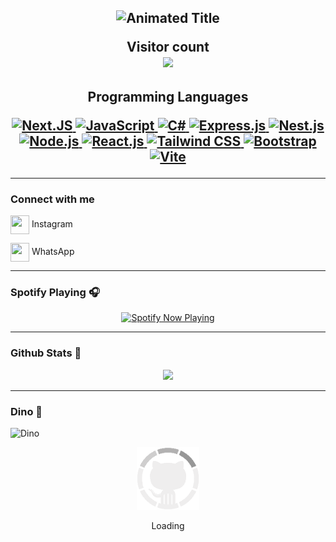  <h2 align="center">
    <img src="https://readme-typing-svg.herokuapp.com?font=Press+Start+2P&size=40&center=true&vCenter=true&color=00FF00&random=false&width=400&height=80&duration=3000&lines=WELCOME!" alt="Animated Title" />

 <p align="center"> Visitor count <br>
  <img src="https://profile-counter.glitch.me/mhmmdyusufsiraj/count.svg" />
</p>


  <h2 align="center">Programming Languages <br>
  <p align="center">
  <a href="https://skillicons.dev">
    <img src="https://skillicons.dev/icons?i=git,kubernetes,docker,c,vim,babel,bootstrap,cpp,css,dart,figma,flask,flutter,nextjs" alt="Next.JS" />
  </a>
    <a href="https://developer.mozilla.org/en-US/docs/Web/JavaScript" target="_blank" rel="noreferrer">
      <img src="https://skillicons.dev/icons?i=js" alt="JavaScript"/>
    </a>
    <a href="https://www.w3schools.com/cs/index.php" target="_blank" rel="noreferrer">
      <img src="https://skillicons.dev/icons?i=cs" alt="C#"/>
    </a>
    <a href="https://expressjs.com/" target="_blank" rel="noreferrer">
      <img src="https://skillicons.dev/icons?i=express" alt="Express.js"/>
    </a>
    <a href="https://expressjs.com/" target="_blank" rel="noreferrer">
      <img src="https://skillicons.dev/icons?i=nest" alt="Nest.js"/>
    </a>
    <a href="https://nodejs.org/" target="_blank" rel="noreferrer">
      <img src="https://skillicons.dev/icons?i=nodejs" alt="Node.js"/>
    </a>
    <a href="https://reactjs.org/" target="_blank" rel="noreferrer">
      <img src="https://skillicons.dev/icons?i=react" alt="React.js"/>
    </a>
    <a href="https://tailwindcss.com/" target="_blank" rel="noreferrer">
      <img src="https://skillicons.dev/icons?i=tailwind" alt="Tailwind CSS"/>
    </a>
    <a href="https://getbootstrap.com/" target="_blank" rel="noreferrer">
      <img src="https://skillicons.dev/icons?i=bootstrap" alt="Bootstrap"/>
    </a>
    <a href="https://vitejs.dev/" target="_blank" rel="noreferrer">
      <img src="https://skillicons.dev/icons?i=vite" alt="Vite"/>
    </a>
  </p>

------

### Connect with me
<p align="left"><a href="https://instagram.com/muhys_" target="blank"><img align="center" src="https://upload.wikimedia.org/wikipedia/commons/e/e7/Instagram_logo_2016.svg" height="30" width="30" /></a> Instagram </p>
<p align="left"><a href="https://Wa.me/6285796430430" target="blank"><img align="center" src="https://upload.wikimedia.org/wikipedia/commons/1/19/WhatsApp_logo-color-vertical.svg" height="30" width="30" /></a> WhatsApp </p>

------

### Spotify Playing 🎧

<p align="center">
  <a href="https://open.spotify.com/user/31uqewjaqkuyydytvgk6omsnm62y" target="_blank"><img src="https://now-playing-on-spotify.vercel.app/api/spotify" alt="Spotify Now Playing" width="350"/></a>
</p>

------

### Github Stats 🚀

<p align="center"><a href="https://github.com/mhmmdyusufsiraj"><img src="https://github-readme-stats.vercel.app/api?username=mhmmdyusufsiraj&show_icons=true&theme=radical"></a></p>
    
------

### Dino 🦖
![Dino](https://github.com/sourabmaity/sourabmaity/blob/main/dino.gif)

  <div align=center>
        <img src="https://raw.githubusercontent.com/AhmedFathyDev/AhmedFathyDev/main/GitHub.gif" alt="GitHub Octocat Logo" height="100">
        <p>Loading</p>
